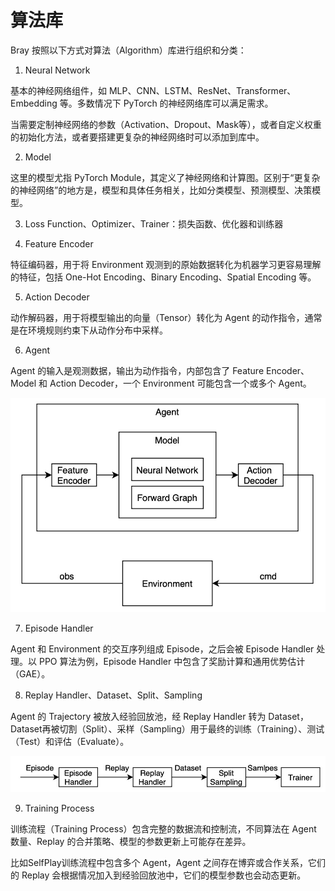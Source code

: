 # 算法库

Bray 按照以下方式对算法（Algorithm）库进行组织和分类：

1. Neural Network

基本的神经网络组件，如 MLP、CNN、LSTM、ResNet、Transformer、Embedding 等。多数情况下 PyTorch 的神经网络库可以满足需求。

当需要定制神经网络的参数（Activation、Dropout、Mask等），或者自定义权重的初始化方法，或者要搭建更复杂的神经网络时可以添加到库中。

2. Model

这里的模型尤指 PyTorch Module，其定义了神经网络和计算图。区别于“更复杂的神经网络”的地方是，模型和具体任务相关，比如分类模型、预测模型、决策模型。

3. Loss Function、Optimizer、Trainer：损失函数、优化器和训练器

4. Feature Encoder

特征编码器，用于将 Environment 观测到的原始数据转化为机器学习更容易理解的特征，包括 One-Hot Encoding、Binary Encoding、Spatial Encoding 等。

5. Action Decoder

动作解码器，用于将模型输出的向量（Tensor）转化为 Agent 的动作指令，通常是在环境规则约束下从动作分布中采样。

6. Agent

Agent 的输入是观测数据，输出为动作指令，内部包含了 Feature Encoder、Model 和 Action Decoder，一个 Environment 可能包含一个或多个 Agent。

![Agent](../docs/img/agent.jpg)

7. Episode Handler

Agent 和 Environment 的交互序列组成 Episode，之后会被 Episode Handler 处理。以 PPO 算法为例，Episode Handler 中包含了奖励计算和通用优势估计（GAE）。

8. Replay Handler、Dataset、Split、Sampling

Agent 的 Trajectory 被放入经验回放池，经 Replay Handler 转为 Dataset，Dataset再被切割（Split）、采样（Sampling）用于最终的训练（Training）、测试（Test）和评估（Evaluate）。

![Replay](../docs/img/replay.jpg)

9. Training Process

训练流程（Training Process）包含完整的数据流和控制流，不同算法在 Agent 数量、Replay 的合并策略、模型的参数更新上可能存在差异。

比如SelfPlay训练流程中包含多个 Agent，Agent 之间存在博弈或合作关系，它们的 Replay 会根据情况加入到经验回放池中，它们的模型参数也会动态更新。